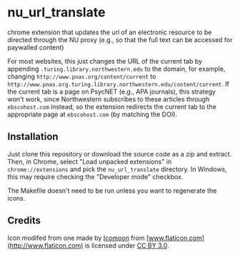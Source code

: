 nu_url_translate
================

chrome extension that updates the url of an electronic resource to be directed through the NU proxy (e.g., so that the full text can be accessed for paywalled content)

For most websites, this just changes the URL of the current tab by appending `.turing.library.northwestern.edu` to the domain, for example, changing `http://www.pnas.org/content/current` to `http://www.pnas.org.turing.library.northwestern.edu/content/current`. If the current tab is a page on PsycNET (e.g., APA journals), this strategy won't work, since Northwestern subscribes to these articles through `ebscohost.com` instead, so the extension redirects the current tab to the appropriate page at `ebscohost.com` (by matching the DOI).


Installation
------------

Just clone this repository or download the source code as a zip and extract. Then, in Chrome, select "Load unpacked extensions" in `chrome://extensions` and pick the `nu_url_translate` directory. In Windows, this may require checking the "Developer mode" checkbox.

The Makefile doesn't need to be run unless you want to regenerate the icons.


Credits
-------

Icon modifed from one made by [Icomoon](http://www.icomoon.io) from [www.flaticon.com](http://www.flaticon.com) is licensed under [CC BY 3.0](http://creativecommons.org/licenses/by/3.0/).
